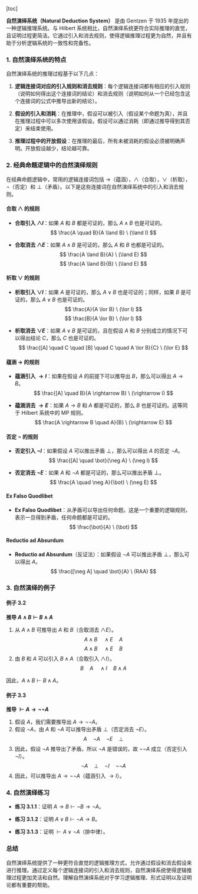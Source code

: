 [toc]

**自然演绎系统（Natural Deduction System）** 是由 Gentzen 于 1935 年提出的一种逻辑推理系统。与 Hilbert 系统相比，自然演绎系统更符合实际推理的直觉，且证明过程更简洁。它通过引入和消去规则，使得逻辑推理过程更为自然，并且有助于分析逻辑系统的一致性和完备性。

### 1. 自然演绎系统的特点

自然演绎系统的推理过程基于以下几点：

1. **逻辑连接词对应的引入规则和消去规则**：每个逻辑连接词都有相应的引入规则（说明如何得出这个连接词的结论）和消去规则（说明如何从一个已经包含这个连接词的公式中推导出新的结论）。

2. **假设的引入和消耗**：在推理中，假设可以被引入（假设某个命题为真），并且在推理过程中可以多次使用该假设。假设可以通过消耗（即通过推导得到其否定）来结束使用。

3. **推理过程中的开放假设**：在推理的最后，所有未被消耗的假设必须被明确声明。开放假设越少，结论越可靠。

### 2. 经典命题逻辑中的自然演绎规则

在经典命题逻辑中，常用的逻辑连接词包括 $\rightarrow$（蕴涵），$\land$（合取），$\lor$（析取），$\neg$（否定）和 $\bot$（矛盾）。以下是这些连接词在自然演绎系统中的引入和消去规则。

#### 合取 $\land$ 的规则

- **合取引入 $\land I$**：如果 $A$ 和 $B$ 都是可证的，那么 $A \land B$ 也是可证的。
  $$
  \frac{A \quad B}{A \land B} \ (\land I)
  $$

- **合取消去 $\land E$**：如果 $A \land B$ 是可证的，那么 $A$ 和 $B$ 也都是可证的。
  $$
  \frac{A \land B}{A} \ (\land E)
  $$
  $$
  \frac{A \land B}{B} \ (\land E)
  $$

#### 析取 $\lor$ 的规则

- **析取引入 $\lor I$**：如果 $A$ 是可证的，那么 $A \lor B$ 也是可证的；同样，如果 $B$ 是可证的，那么 $A \lor B$ 也是可证的。
  $$
  \frac{A}{A \lor B} \ (\lor I)
  $$
  $$
  \frac{B}{A \lor B} \ (\lor I)
  $$

- **析取消去 $\lor E$**：如果 $A \lor B$ 是可证的，且在假设 $A$ 和 $B$ 分别成立的情况下可以得出结论 $C$，那么 $C$ 也是可证的。
  $$
  \frac{[A] \quad C \quad [B] \quad C \quad A \lor B}{C} \ (\lor E)
  $$

#### 蕴涵 $\rightarrow$ 的规则

- **蕴涵引入 $\rightarrow I$**：如果在假设 $A$ 的前提下可以推导出 $B$，那么可以得出 $A \rightarrow B$。
  $$
  \frac{[A] \quad B}{A \rightarrow B} \ (\rightarrow I)
  $$

- **蕴涵消去 $\rightarrow E$**：如果 $A \rightarrow B$ 和 $A$ 都是可证的，那么 $B$ 也是可证的。这等同于 Hilbert 系统中的 MP 规则。
  $$
  \frac{A \rightarrow B \quad A}{B} \ (\rightarrow E)
  $$

#### 否定 $\neg$ 的规则

- **否定引入 $\neg I$**：如果假设 $A$ 可以推出矛盾 $\bot$，那么可以得出 $A$ 的否定 $\neg A$。
  $$
  \frac{[A] \quad \bot}{\neg A} \ (\neg I)
  $$

- **否定消去 $\neg E$**：如果 $A$ 和 $\neg A$ 都是可证的，那么可以推出矛盾 $\bot$。
  $$
  \frac{A \quad \neg A}{\bot} \ (\neg E)
  $$

#### Ex Falso Quodlibet

- **Ex Falso Quodlibet**：从矛盾可以导出任何命题。这是一个重要的逻辑规则，表示一旦得到矛盾，任何命题都是可证的。
  $$
  \frac{\bot}{A} \ (\bot)
  $$

#### Reductio ad Absurdum

- **Reductio ad Absurdum**（反证法）：如果假设 $\neg A$ 可以推出矛盾 $\bot$，那么可以得出 $A$。
  $$
  \frac{[\neg A] \quad \bot}{A} \ (RAA)
  $$

### 3. 自然演绎的例子

#### 例子 3.2

**推导 $A \land B \vdash B \land A$**

1. 从 $A \land B$ 可推导出 $A$ 和 $B$（合取消去 $\land E$）。
   $$
   A \land B \quad \land E \quad A
   $$
   $$
   A \land B \quad \land E \quad B
   $$
2. 由 $B$ 和 $A$ 可以引入 $B \land A$（合取引入 $\land I$）。
   $$
   B \quad A \quad \land I \quad B \land A
   $$

因此，$A \land B \vdash B \land A$。

#### 例子 3.3

**推导 $\vdash A \rightarrow \neg\neg A$**

1. 假设 $A$，我们需要推导出 $A \rightarrow \neg\neg A$。
2. 假设 $\neg A$，由 $A$ 和 $\neg A$ 可以推导出矛盾 $\bot$（否定消去 $\neg E$）。
   $$
   A \quad \neg A \quad \neg E \quad \bot
   $$
3. 因此，假设 $\neg A$ 推导出了矛盾，所以 $\neg A$ 是错误的，故 $\neg\neg A$ 成立（否定引入 $\neg I$）。
   $$
   \neg A \quad \bot \quad \neg I \quad \neg\neg A
   $$
4. 因此，可以推导出 $A \rightarrow \neg\neg A$（蕴涵引入 $\rightarrow I$）。

### 4. 自然演绎练习

- **练习 3.1.1**：证明 $A \rightarrow B \vdash \neg B \rightarrow \neg A$。

- **练习 3.1.2**：证明 $A \lor B \vdash \neg A \rightarrow B$。

- **练习 3.1.3**：证明 $\vdash A \lor \neg A$（排中律）。

### 总结

自然演绎系统提供了一种更符合直觉的逻辑推理方式，允许通过假设和消去假设来进行推理。通过定义每个逻辑连接词的引入和消去规则，自然演绎系统使得逻辑推理过程更加灵活和自然。理解自然演绎系统对于学习逻辑推理、形式证明以及证明论都有重要的帮助。